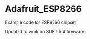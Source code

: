Adafruit_ESP8266
================

Example code for ESP8266 chipset

Updated to work on SDK 1.5.4 firmware.
